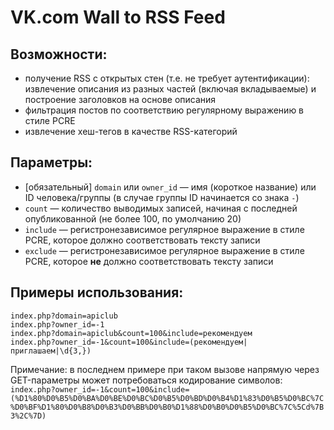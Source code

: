 # VK.com Wall to RSS Feed

## Возможности:
* получение RSS с открытых стен (т.е. не требует аутентификации): извлечение описания из разных частей (включая вкладываемые) и построение заголовков на основе описания
* фильтрация постов по соответствию регулярному выражению в стиле PCRE
* извлечение хеш-тегов в качестве RSS-категорий

## Параметры:
* [обязательный] `domain` или `owner_id` — имя (короткое название) или ID человека/группы (в случае группы ID начинается со знака `-`)
* `count` — количество выводимых записей, начиная с последней опубликованной (не более 100, по умолчанию 20)
* `include` — регистронезависимое регулярное выражение в стиле PCRE, которое должно соответствовать тексту записи
* `exclude` — регистронезависимое регулярное выражение в стиле PCRE, которое **не** должно соответствовать тексту записи


## Примеры использования:
```
index.php?domain=apiclub
index.php?owner_id=-1
index.php?domain=apiclub&count=100&include=рекомендуем
index.php?owner_id=-1&count=100&include=(рекомендуем|приглашаем|\d{3,})
```
Примечание: в последнем примере при таком вызове напрямую через GET-параметры может потребоваться кодирование символов: ```index.php?owner_id=-1&count=100&include=(%D1%80%D0%B5%D0%BA%D0%BE%D0%BC%D0%B5%D0%BD%D0%B4%D1%83%D0%B5%D0%BC%7C%D0%BF%D1%80%D0%B8%D0%B3%D0%BB%D0%B0%D1%88%D0%B0%D0%B5%D0%BC%7C%5Cd%7B3%2C%7D)```
